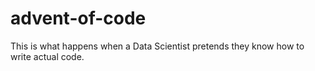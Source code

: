 # advent-of-code

This is what happens when a Data Scientist pretends they know how to write actual code.